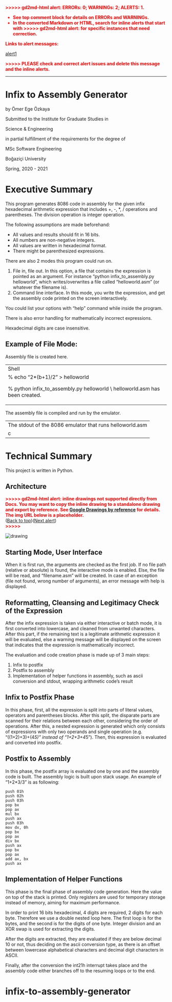<!-- Output copied to clipboard! -->

<!-----
NEW: Check the "Suppress top comment" option to remove this info from the output.

Conversion time: 0.555 seconds.


Using this Markdown file:

1. Paste this output into your source file.
2. See the notes and action items below regarding this conversion run.
3. Check the rendered output (headings, lists, code blocks, tables) for proper
   formatting and use a linkchecker before you publish this page.

Conversion notes:

* Docs to Markdown version 1.0β29
* Mon Jun 28 2021 13:11:40 GMT-0700 (PDT)
* Source doc: Infix to Assembly Generator
* Tables are currently converted to HTML tables.

WARNING:
Inline drawings not supported: look for ">>>>>  gd2md-html alert:  inline drawings..." in output.


WARNING:
You have 2 H1 headings. You may want to use the "H1 -> H2" option to demote all headings by one level.

----->


<p style="color: red; font-weight: bold">>>>>>  gd2md-html alert:  ERRORs: 0; WARNINGs: 2; ALERTS: 1.</p>
<ul style="color: red; font-weight: bold"><li>See top comment block for details on ERRORs and WARNINGs. <li>In the converted Markdown or HTML, search for inline alerts that start with >>>>>  gd2md-html alert:  for specific instances that need correction.</ul>

<p style="color: red; font-weight: bold">Links to alert messages:</p><a href="#gdcalert1">alert1</a>

<p style="color: red; font-weight: bold">>>>>> PLEASE check and correct alert issues and delete this message and the inline alerts.<hr></p>



# Infix to Assembly Generator

by Ömer Ege Özkaya

Submitted to the Institute for Graduate Studies in 

Science & Engineering

in partial fulfillment of the requirements for the degree of 

MSc Software Engineering

Boğaziçi University

Spring, 2020 - 2021


# Executive Summary

This program generates 8086 code in assembly for the given infix hexadecimal arithmetic expression that includes +, -, *, / operations and parentheses. The division operation is integer operation.

The following assumptions are made beforehand:



*   All values and results should fit in 16 bits.
*   All numbers are non-negative integers.
*   All values are written in hexadecimal format.
*   There might be parenthesized expressions.

There are also 2 modes this program could run on.



1. File in, file out. In this option, a file that contains the expression is pointed as an argument. For instance “python infix_to_assembly.py helloworld”, which writes/overwrites a file called “helloworld.asm” (or whatever the filename is).
2. Command line interface. In this mode, you write the expression, and get the assembly code printed on the screen interactively.

You could list your options with “help” command while inside the program.

There is also error handling for mathematically incorrect expressions.

Hexadecimal digits are case insensitive.


## Example of File Mode:

Assembly file is created here.


<table>
  <tr>
   <td>Shell
   </td>
  </tr>
  <tr>
   <td>% echo “2*(b+1)/2” > helloworld
<p>
% python infix_to_assembly.py helloworld \
helloworld.asm has been created.
   </td>
  </tr>
</table>


The assembly file is compiled and run by the emulator.


<table>
  <tr>
   <td>The stdout of the 8086 emulator that runs helloworld.asm
   </td>
  </tr>
  <tr>
   <td>c
   </td>
  </tr>
</table>



# Technical Summary

This project is written in Python.


## Architecture



<p id="gdcalert1" ><span style="color: red; font-weight: bold">>>>>>  gd2md-html alert: inline drawings not supported directly from Docs. You may want to copy the inline drawing to a standalone drawing and export by reference. See <a href="https://github.com/evbacher/gd2md-html/wiki/Google-Drawings-by-reference">Google Drawings by reference</a> for details. The img URL below is a placeholder. </span><br>(<a href="#">Back to top</a>)(<a href="#gdcalert2">Next alert</a>)<br><span style="color: red; font-weight: bold">>>>>> </span></p>


![drawing](https://docs.google.com/drawings/d/12345/export/png)


## Starting Mode, User Interface

When it is first run, the arguments are checked as the first job. If no file path (relative or absolute) is found, the interactive mode is enabled. Else, the file will be read, and “filename.asm” will be created. In case of an exception (file not found, wrong number of arguments), an error message with help is displayed.


## Reformatting, Cleansing and Legitimacy Check of the Expression

After the infix expression is taken via either interactive or batch mode, it is first converted into lowercase, and cleaned from unwanted characters. After this part, if the remaining text is a legitimate arithmetic expression it will be evaluated, else a warning message will be displayed on the screen that indicates that the expression is mathematically incorrect. 

The evaluation and code creation phase is made up of 3 main steps:



1. Infix to postfix
2. Postfix to assembly
3. Implementation of helper functions in assembly, such as ascii conversion and stdout, wrapping arithmetic code’s result


## Infix to Postfix Phase

In this phase, first, all the expression is split into parts of literal values, operators and parentheses blocks. After this split, the disparate parts are scanned for their relations between each other, considering the order of operations. After this, a nested expression is generated which only consists of expressions with only two operands and single operation (e.g. “((1+2)+3)+(4*5)” instead of “1+2+3+4*5”). Then, this expression is evaluated and converted into postfix.


## Postfix to Assembly

In this phase, the postfix array is evaluated one by one and the assembly code is built. The assembly logic is built upon stack usage. An example of “1+2*3/3”  is as following:


```
push 01h
push 02h
push 03h
pop bx
pop ax
mul bx
push ax
push 03h
mov dx, 0h
pop bx
pop ax
div bx
push ax
pop bx
pop ax
add ax, bx
push ax
```



## Implementation of Helper Functions

This phase is the final phase of assembly code generation. Here the value on top of the stack is printed. Only registers are used for temporary storage instead of memory, aiming for maximum performance.

In order to print 16 bits hexadecimal, 4 digits are required, 2 digits for each byte. Therefore we use a double nested loop here. The first loop is for the bytes, and the second is for the digits of one byte. Integer division and an XOR swap is used for extracting the digits.

After the digits are extracted, they are evaluated if they are below decimal 10 or not, thus deciding on the ascii conversion type, as there is an offset between lowercase alphabetical characters and decimal digit characters in ASCII.

Finally, after the conversion the int21h interrupt takes place and the assembly code either branches off to the resuming loops or to the end.
# infix-to-assembly-generator
